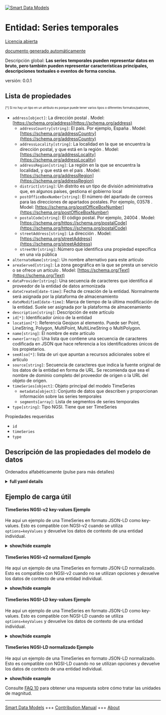 <!-- 10-Header -->  
[![Smart Data Models](https://smartdatamodels.org/wp-content/uploads/2022/01/SmartDataModels_logo.png "Logo")](https://smartdatamodels.org)  
Entidad: Series temporales  
==========================<!-- /10-Header -->  
<!-- 15-License -->  
[Licencia abierta](https://github.com/smart-data-models//dataModel.AAS/blob/master/TimeSeries/LICENSE.md)  
[documento generado automáticamente](https://docs.google.com/presentation/d/e/2PACX-1vTs-Ng5dIAwkg91oTTUdt8ua7woBXhPnwavZ0FxgR8BsAI_Ek3C5q97Nd94HS8KhP-r_quD4H0fgyt3/pub?start=false&loop=false&delayms=3000#slide=id.gb715ace035_0_60)  
<!-- /15-License -->  
<!-- 20-Description -->  
Descripción global: **Las series temporales pueden representar datos en bruto, pero también pueden representar características principales, descripciones textuales o eventos de forma concisa.**  
versión: 0.0.1  
<!-- /20-Description -->  
<!-- 30-PropertiesList -->  

## Lista de propiedades  

<sup><sub>[*] Si no hay un tipo en un atributo es porque puede tener varios tipos o diferentes formatos/patrones</sub></sup>.  
- `address[object]`: La dirección postal  . Model: [https://schema.org/address](https://schema.org/address)	- `addressCountry[string]`: El país. Por ejemplo, España  . Model: [https://schema.org/addressCountry](https://schema.org/addressCountry)  
	- `addressLocality[string]`: La localidad en la que se encuentra la dirección postal, y que está en la región  . Model: [https://schema.org/addressLocality](https://schema.org/addressLocality)  
	- `addressRegion[string]`: La región en la que se encuentra la localidad, y que está en el país  . Model: [https://schema.org/addressRegion](https://schema.org/addressRegion)  
	- `district[string]`: Un distrito es un tipo de división administrativa que, en algunos países, gestiona el gobierno local    
	- `postOfficeBoxNumber[string]`: El número del apartado de correos para las direcciones de apartados postales. Por ejemplo, 03578  . Model: [https://schema.org/postOfficeBoxNumber](https://schema.org/postOfficeBoxNumber)  
	- `postalCode[string]`: El código postal. Por ejemplo, 24004  . Model: [https://schema.org/https://schema.org/postalCode](https://schema.org/https://schema.org/postalCode)  
	- `streetAddress[string]`: La dirección  . Model: [https://schema.org/streetAddress](https://schema.org/streetAddress)  
	- `streetNr[string]`: Número que identifica una propiedad específica en una vía pública    
- `alternateName[string]`: Un nombre alternativo para este artículo  - `areaServed[string]`: La zona geográfica en la que se presta un servicio o se ofrece un artículo  . Model: [https://schema.org/Text](https://schema.org/Text)- `dataProvider[string]`: Una secuencia de caracteres que identifica al proveedor de la entidad de datos armonizada  - `dateCreated[date-time]`: Fecha de creación de la entidad. Normalmente será asignada por la plataforma de almacenamiento  - `dateModified[date-time]`: Marca de tiempo de la última modificación de la entidad. Suele ser asignada por la plataforma de almacenamiento  - `description[string]`: Descripción de este artículo  - `id[*]`: Identificador único de la entidad  - `location[*]`: Referencia Geojson al elemento. Puede ser Point, LineString, Polygon, MultiPoint, MultiLineString o MultiPolygon.  - `name[string]`: El nombre de este artículo  - `owner[array]`: Una lista que contiene una secuencia de caracteres codificada en JSON que hace referencia a los identificadores únicos de los propietarios.  - `seeAlso[*]`: lista de uri que apuntan a recursos adicionales sobre el artículo  - `source[string]`: Secuencia de caracteres que indica la fuente original de los datos de la entidad en forma de URL. Se recomienda que sea el nombre de dominio completo del proveedor de origen o la URL del objeto de origen.  - `timeSeries[object]`: Objeto principal del modelo TimeSeries  	- `metadata[object]`:  Conjunto de datos que describen y proporcionan información sobre las series temporales    
	- `segments[array]`: Lista de segmentos de series temporales    
- `type[string]`: Tipo NGSI. Tiene que ser TimeSeries  <!-- /30-PropertiesList -->  
<!-- 35-RequiredProperties -->  
Propiedades requeridas  
- `id`  - `timeSeries`  - `type`  <!-- /35-RequiredProperties -->  
<!-- 40-NotesYaml -->  
<!-- /40-NotesYaml -->  
<!-- 50-DataModelHeader -->  
## Descripción de las propiedades del modelo de datos  
Ordenados alfabéticamente (pulse para más detalles)  
<!-- /50-DataModelHeader -->  
<!-- 60-ModelYaml -->  
<details><summary><strong>full yaml details</strong></summary>    
```yaml  
TimeSeries:    
  description: 'Time Series can represent raw data, but can also represent main characteristics, textual descriptions or events in a concise way.'    
  properties:    
    address:    
      description: The mailing address    
      properties:    
        addressCountry:    
          description: 'The country. For example, Spain'    
          type: string    
          x-ngsi:    
            model: https://schema.org/addressCountry    
            type: Property    
        addressLocality:    
          description: 'The locality in which the street address is, and which is in the region'    
          type: string    
          x-ngsi:    
            model: https://schema.org/addressLocality    
            type: Property    
        addressRegion:    
          description: 'The region in which the locality is, and which is in the country'    
          type: string    
          x-ngsi:    
            model: https://schema.org/addressRegion    
            type: Property    
        district:    
          description: 'A district is a type of administrative division that, in some countries, is managed by the local government'    
          type: string    
          x-ngsi:    
            type: Property    
        postOfficeBoxNumber:    
          description: 'The post office box number for PO box addresses. For example, 03578'    
          type: string    
          x-ngsi:    
            model: https://schema.org/postOfficeBoxNumber    
            type: Property    
        postalCode:    
          description: 'The postal code. For example, 24004'    
          type: string    
          x-ngsi:    
            model: https://schema.org/https://schema.org/postalCode    
            type: Property    
        streetAddress:    
          description: The street address    
          type: string    
          x-ngsi:    
            model: https://schema.org/streetAddress    
            type: Property    
        streetNr:    
          description: Number identifying a specific property on a public street    
          type: string    
          x-ngsi:    
            type: Property    
      type: object    
      x-ngsi:    
        model: https://schema.org/address    
        type: Property    
    alternateName:    
      description: An alternative name for this item    
      type: string    
      x-ngsi:    
        type: Property    
    areaServed:    
      description: The geographic area where a service or offered item is provided    
      type: string    
      x-ngsi:    
        model: https://schema.org/Text    
        type: Property    
    dataProvider:    
      description: A sequence of characters identifying the provider of the harmonised data entity    
      type: string    
      x-ngsi:    
        type: Property    
    dateCreated:    
      description: Entity creation timestamp. This will usually be allocated by the storage platform    
      format: date-time    
      type: string    
      x-ngsi:    
        type: Property    
    dateModified:    
      description: Timestamp of the last modification of the entity. This will usually be allocated by the storage platform    
      format: date-time    
      type: string    
      x-ngsi:    
        type: Property    
    description:    
      description: A description of this item    
      type: string    
      x-ngsi:    
        type: Property    
    id:    
      anyOf:    
        - description: Identifier format of any NGSI entity    
          maxLength: 256    
          minLength: 1    
          pattern: ^[\w\-\.\{\}\$\+\*\[\]`|~^@!,:\\]+$    
          type: string    
          x-ngsi:    
            type: Property    
        - description: Identifier format of any NGSI entity    
          format: uri    
          type: string    
          x-ngsi:    
            type: Property    
      description: Unique identifier of the entity    
      x-ngsi:    
        type: Relationship    
    location:    
      description: 'Geojson reference to the item. It can be Point, LineString, Polygon, MultiPoint, MultiLineString or MultiPolygon'    
      oneOf:    
        - description: Geojson reference to the item. Point    
          properties:    
            bbox:    
              items:    
                type: number    
              minItems: 4    
              type: array    
            coordinates:    
              items:    
                type: number    
              minItems: 2    
              type: array    
            type:    
              enum:    
                - Point    
              type: string    
          required:    
            - type    
            - coordinates    
          title: GeoJSON Point    
          type: object    
          x-ngsi:    
            type: GeoProperty    
        - description: Geojson reference to the item. LineString    
          properties:    
            bbox:    
              items:    
                type: number    
              minItems: 4    
              type: array    
            coordinates:    
              items:    
                items:    
                  type: number    
                minItems: 2    
                type: array    
              minItems: 2    
              type: array    
            type:    
              enum:    
                - LineString    
              type: string    
          required:    
            - type    
            - coordinates    
          title: GeoJSON LineString    
          type: object    
          x-ngsi:    
            type: GeoProperty    
        - description: Geojson reference to the item. Polygon    
          properties:    
            bbox:    
              items:    
                type: number    
              minItems: 4    
              type: array    
            coordinates:    
              items:    
                items:    
                  items:    
                    type: number    
                  minItems: 2    
                  type: array    
                minItems: 4    
                type: array    
              type: array    
            type:    
              enum:    
                - Polygon    
              type: string    
          required:    
            - type    
            - coordinates    
          title: GeoJSON Polygon    
          type: object    
          x-ngsi:    
            type: GeoProperty    
        - description: Geojson reference to the item. MultiPoint    
          properties:    
            bbox:    
              items:    
                type: number    
              minItems: 4    
              type: array    
            coordinates:    
              items:    
                items:    
                  type: number    
                minItems: 2    
                type: array    
              type: array    
            type:    
              enum:    
                - MultiPoint    
              type: string    
          required:    
            - type    
            - coordinates    
          title: GeoJSON MultiPoint    
          type: object    
          x-ngsi:    
            type: GeoProperty    
        - description: Geojson reference to the item. MultiLineString    
          properties:    
            bbox:    
              items:    
                type: number    
              minItems: 4    
              type: array    
            coordinates:    
              items:    
                items:    
                  items:    
                    type: number    
                  minItems: 2    
                  type: array    
                minItems: 2    
                type: array    
              type: array    
            type:    
              enum:    
                - MultiLineString    
              type: string    
          required:    
            - type    
            - coordinates    
          title: GeoJSON MultiLineString    
          type: object    
          x-ngsi:    
            type: GeoProperty    
        - description: Geojson reference to the item. MultiLineString    
          properties:    
            bbox:    
              items:    
                type: number    
              minItems: 4    
              type: array    
            coordinates:    
              items:    
                items:    
                  items:    
                    items:    
                      type: number    
                    minItems: 2    
                    type: array    
                  minItems: 4    
                  type: array    
                type: array    
              type: array    
            type:    
              enum:    
                - MultiPolygon    
              type: string    
          required:    
            - type    
            - coordinates    
          title: GeoJSON MultiPolygon    
          type: object    
          x-ngsi:    
            type: GeoProperty    
      x-ngsi:    
        type: GeoProperty    
    name:    
      description: The name of this item    
      type: string    
      x-ngsi:    
        type: Property    
    owner:    
      description: A List containing a JSON encoded sequence of characters referencing the unique Ids of the owner(s)    
      items:    
        anyOf:    
          - description: Identifier format of any NGSI entity    
            maxLength: 256    
            minLength: 1    
            pattern: ^[\w\-\.\{\}\$\+\*\[\]`|~^@!,:\\]+$    
            type: string    
            x-ngsi:    
              type: Property    
          - description: Identifier format of any NGSI entity    
            format: uri    
            type: string    
            x-ngsi:    
              type: Property    
        description: Unique identifier of the entity    
        x-ngsi:    
          type: Relationship    
      type: array    
      x-ngsi:    
        type: Property    
    seeAlso:    
      description: list of uri pointing to additional resources about the item    
      oneOf:    
        - items:    
            format: uri    
            type: string    
          minItems: 1    
          type: array    
        - format: uri    
          type: string    
      x-ngsi:    
        type: Property    
    source:    
      description: 'A sequence of characters giving the original source of the entity data as a URL. Recommended to be the fully qualified domain name of the source provider, or the URL to the source object'    
      type: string    
      x-ngsi:    
        type: Property    
    timeSeries:    
      description: Main object for TimeSeries model    
      properties:    
        metadata:    
          description: ' A set of data describing and providing information about the time series'    
          properties:    
            description:    
              description: Short description of the time series    
              type: string    
              x-ngsi:    
                type: Property    
            name:    
              description: Meaningful name for labeling    
              type: string    
              x-ngsi:    
                type: Property    
            record:    
              description: A time series record is unique by its ID within the time series and contains the timestamps and variable values referenced to the ID    
              properties:    
                sampleAccelerationX:    
                  description: Acceleration along the x-axis    
                  type: number    
                  x-ngsi:    
                    type: Property    
                sampleAccelerationY:    
                  description: Acceleration along the y-axis    
                  type: number    
                  x-ngsi:    
                    type: Property    
                sampleAccelerationZ:    
                  description: Acceleration along the z-axis    
                  type: number    
                  x-ngsi:    
                    type: Property    
                time:    
                  description: Time of time series record    
                  type: string    
                  x-ngsi:    
                    type: Property    
              type: object    
              x-ngsi:    
                type: Property    
          type: object    
          x-ngsi:    
            type: Property    
        segments:    
          description: List of time series segments    
          items:    
            properties:    
              description:    
                description: Description of the time series segment    
                type: string    
                x-ngsi:    
                  type: Property    
              duration:    
                description: 'Period covered by the segment, represented according to ISO 8601'    
                type: string    
                x-ngsi:    
                  type: Property    
              endTime:    
                description: Contains the last recorded timestamp of the time series segment    
                type: string    
                x-ngsi:    
                  type: Property    
              externalSegment:    
                description: Reference to a file of data points in sequential order over a period of time    
                properties:    
                  data:    
                    description: ' Sequence of data points in sequential order over a period of time '    
                    type: string    
                    x-ngsi:    
                      type: Property    
                type: object    
                x-ngsi:    
                  type: Property    
              internalSegment:    
                description: Grouped sequence of data points in successive order over a specified period of time    
                properties:    
                  records:    
                    description: List of data points in successive order over a specified period of time    
                    items:    
                      description: Items of the record    
                      properties:    
                        record00:    
                          description: A time series record is unique by its ID within the time series and contains the timestamps and variable values referenced to the ID    
                          properties:    
                            sampleAccelerationX:    
                            sampleAccelerationY:    
                            sampleAccelerationZ:    
                            time:    
                          type: object    
                          x-ngsi:    
                            type: Property    
                      type: object    
                      x-ngsi:    
                        type: Property    
                    type: array    
                    x-ngsi:    
                      type: Property    
                type: object    
                x-ngsi:    
                  type: Property    
              lastUpdate:    
                description: Time of the last chance    
                type: string    
                x-ngsi:    
                  type: Property    
              linkedSegment:    
                description: Reference to an endpoint of data points in sequential order over a period of time    
                properties:    
                  endpoint:    
                    description: 'Specifies a location of a resource on an API server through which time series can be requested '    
                    type: string    
                    x-ngsi:    
                      type: Property    
                  query:    
                    description: Generic query component to read time series data from an API    
                    type: string    
                    x-ngsi:    
                      type: Property    
                type: object    
                x-ngsi:    
                  type: Property    
              name:    
                description: Name of the time series segment    
                type: string    
                x-ngsi:    
                  type: Property    
              recordCount:    
                description: Indicates how many records are present in a segment    
                type: number    
                x-ngsi:    
                  type: Property    
              samplingInterval:    
                description: The time period between two time series records    
                type: number    
                x-ngsi:    
                  type: Property    
              samplingRate:    
                description: Defines the number of samples per second for a regular time series in Hz    
                type: number    
                x-ngsi:    
                  type: Property    
              startTime:    
                description: Contains the first recorded timestamp of the time series segment    
                type: string    
                x-ngsi:    
                  type: Property    
              state:    
                description: State of the time series related to its progress    
                type: number    
                x-ngsi:    
                  type: Property    
            type: object    
          type: array    
          x-ngsi:    
            type: Property    
      type: object    
      x-ngsi:    
        type: Property    
    type:    
      description: NGSI type. It has to be TimeSeries    
      enum:    
        - TimeSeries    
      type: string    
      x-ngsi:    
        type: Property    
  required:    
    - id    
    - type    
    - timeSeries    
  type: object    
  x-derived-from: https://industrialdigitaltwin.org/wp-content/uploads/2023/03/IDTA-02008-1-1_Submodel_TimeSeriesData.pdf    
  x-disclaimer: 'Redistribution and use in source and binary forms, with or without modification, are permitted  provided that the license conditions are met. Copyleft (c) 2025 Contributors to Smart Data Models Program'    
  x-license-url: https://github.com/smart-data-models/dataModel.AAS/blob/master/TimeSeries/LICENSE.md    
  x-model-schema: https://smart-data-models.github.io/dataModel.TimeSeries/TimeSeries/schema.json    
  x-model-tags: TimeSeries    
  x-version: 0.0.1    
```  
</details>    
<!-- /60-ModelYaml -->  
<!-- 70-MiddleNotes -->  
<!-- /70-MiddleNotes -->  
<!-- 80-Examples -->  
## Ejemplo de carga útil  
#### TimeSeries NGSI-v2 key-values Ejemplo  
He aquí un ejemplo de una TimeSeries en formato JSON-LD como key-values. Esto es compatible con NGSI-v2 cuando se utiliza `options=keyValues` y devuelve los datos de contexto de una entidad individual.  
<details><summary><strong>show/hide example</strong></summary>    
```json  
{  
    "id": "TimeSeriesData",  
    "type": "TimeSeries",  
    "timeSeries": {  
        "segments": [  
            {  
                "name": "",  
                "description": "",  
                "recordCount": 13134,  
                "startTime": "2020-09-19T14:40:38.318",  
                "endTime": "2020-09-19T14:40:38.318",  
                "duration": "P3DT4H59M",  
                "samplingInterval": 1,  
                "samplingRate": 3200,  
                "state": 0,  
                "lastUpdate": "2020-09-19T14:40:38.318",  
                "externalSegment": {  
                    "data": ""  
                },  
                "linkedSegment": {  
                    "endpoint": "",  
                    "query": ""  
                },  
                "internalSegment": {  
                    "records": [  
                        {  
                            "record00": {  
                                "time": "2020-09-19T14:40:38.318",  
                                "sampleAccelerationX": 0.0,  
                                "sampleAccelerationY": 0.0,  
                                "sampleAccelerationZ": 0.0  
                            }  
                        }  
                    ]  
                }  
            }  
        ],  
        "metadata": {  
            "name": "",  
            "description": "",  
            "record": {  
                "time": "2020-09-19T14:40:38.318",  
                "sampleAccelerationX": 0.0,  
                "sampleAccelerationY": 0.0,  
                "sampleAccelerationZ": 0.0  
            }  
        }  
    }  
}  
```  
</details>  
#### TimeSeries NGSI-v2 normalized Ejemplo  
He aquí un ejemplo de una TimeSeries en formato JSON-LD normalizado. Esto es compatible con NGSI-v2 cuando no se utilizan opciones y devuelve los datos de contexto de una entidad individual.  
<details><summary><strong>show/hide example</strong></summary>    
```json  
{  
    "id": "TimeSeriesData",  
    "type": "TimeSeries",  
    "timeSeries": {  
        "type": "StructuredValue",  
        "value": {  
            "segments": [  
                {  
                    "name": "",  
                    "description": "",  
                    "recordCount": 13134,  
                    "startTime": "2020-09-19T14:40:38.318",  
                    "endTime": "2020-09-19T14:40:38.318",  
                    "duration": "P3DT4H59M",  
                    "samplingInterval": 1,  
                    "samplingRate": 3200,  
                    "state": 0,  
                    "lastUpdate": "2020-09-19T14:40:38.318",  
                    "externalSegment": {  
                        "type": "StructuredValue",  
                        "value": {  
                            "data": ""  
                        }  
                    },  
                    "linkedSegment": {  
                        "type": "StructuredValue",  
                        "value": {  
                            "endpoint": "",  
                            "query": ""  
                        }  
                    },  
                    "internalSegment": {  
                        "type": "StructuredValue",  
                        "value": {  
                            "records": [  
                                {  
                                    "type": "StructuredValue",  
                                    "value": {  
                                        "record00": {  
                                            "type": "StructuredValue",  
                                            "value": {  
                                                "time": "2020-09-19T14:40:38.318",  
                                                "sampleAccelerationX": 0,  
                                                "sampleAccelerationY": 0,  
                                                "sampleAccelerationZ": 0  
                                            }  
                                        }  
                                    }  
                                }  
                            ]  
                        }  
                    }  
                }  
            ],  
            "metadata": {  
                "type": "StructuredValue",  
                "value": {  
                    "name": "",  
                    "description": "",  
                    "record": {  
                        "time": "2020-09-19T14:40:38.318",  
                        "sampleAccelerationX": 0,  
                        "sampleAccelerationY": 0,  
                        "sampleAccelerationZ": 0  
                    }  
                }  
            }  
        }  
    }  
}  
```  
</details>  
#### TimeSeries NGSI-LD key-values Ejemplo  
He aquí un ejemplo de una TimeSeries en formato JSON-LD como key-values. Esto es compatible con NGSI-LD cuando se utiliza `options=keyValues` y devuelve los datos de contexto de una entidad individual.  
<details><summary><strong>show/hide example</strong></summary>    
```json  
{  
    "id": "urn:ngsi-ld:TimeSeriesData:TimeSeriesData",  
    "type": "TimeSeries",  
    "timeSeries": {  
        "segments":   
        [  
            {  
                "name": "",  
                "description": "",  
                "recordCount": 13134,  
                "startTime": "2020-09-19T14:40:38.318",  
                "endTime": "2020-09-19T14:40:38.318",  
                "duration": "P3DT4H59M",  
                "samplingInterval": 1,  
                "samplingRate": 3200,  
                "state": 0,  
                "lastUpdate": "2020-09-19T14:40:38.318",  
                "externalSegment": {  
                    "data": ""  
                },  
                "linkedSegment": {  
                    "endpoint": "",  
                    "query": ""  
                },  
                "internalSegment": {  
                    "records": [  
                        {  
                            "record00": {  
                                "time": "2020-09-19T14:40:38.318",  
                                "sampleAccelerationX": 0.0,  
                                "sampleAccelerationY": 0.0,  
                                "sampleAccelerationZ": 0.0  
                            }  
                        }  
                    ]  
                }  
            }  
        ],  
        "metadata": {  
            "name": "",  
            "description": "",  
            "record": {  
                "time": "2020-09-19T14:40:38.318",  
                "sampleAccelerationX": 0.0,  
                "sampleAccelerationY": 0.0,  
                "sampleAccelerationZ": 0.0  
            }  
        }  
    },  
    "@context": [  
        "https://raw.githubusercontent.com/smart-data-models/dataModel.OPCUA/master/context.jsonld"  
    ]  
}  
```  
</details>  
#### TimeSeries NGSI-LD normalizado Ejemplo  
He aquí un ejemplo de una TimeSeries en formato JSON-LD normalizado. Esto es compatible con NGSI-LD cuando no se utilizan opciones y devuelve los datos de contexto de una entidad individual.  
<details><summary><strong>show/hide example</strong></summary>    
```json  
{  
    "id": "urn:ngsi-ld:TimeSeriesData:TimeSeriesData",  
    "type": "TimeSeries",  
    "timeSeries": {  
        "type": "Property",  
        "value": {  
            "segments": [  
                {  
                    "name": "",  
                    "description": "",  
                    "recordCount": 13134,  
                    "startTime": "2020-09-19T14:40:38.318",  
                    "endTime": "2020-09-19T14:40:38.318",  
                    "duration": "P3DT4H59M",  
                    "samplingInterval": 1,  
                    "samplingRate": 3200,  
                    "state": 0,  
                    "lastUpdate": "2020-09-19T14:40:38.318",  
                    "externalSegment": {  
                        "type": "Property",  
                        "value": {  
                            "data": ""  
                        }  
                    },  
                    "linkedSegment": {  
                        "type": "Property",  
                        "value": {  
                            "endpoint": "",  
                            "query": ""  
                        }  
                    },  
                    "internalSegment": {  
                        "type": "Property",  
                        "value": {  
                            "records": [  
                                {  
                                    "type": "Property",  
                                    "value": {  
                                        "record00": {  
                                            "type": "Property",  
                                            "value": {  
                                                "time": "2020-09-19T14:40:38.318",  
                                                "sampleAccelerationX": 0,  
                                                "sampleAccelerationY": 0,  
                                                "sampleAccelerationZ": 0  
                                            }  
                                        }  
                                    }  
                                }  
                            ]  
                        }  
                    }  
                }  
            ],  
            "metadata": {  
                "type": "Property",  
                "value": {  
                    "name": "",  
                    "description": "",  
                    "record": {  
                        "type": "Property",  
                        "value": {  
                            "time": "2020-09-19T14:40:38.318",  
                            "sampleAccelerationX": 0,  
                            "sampleAccelerationY": 0,  
                            "sampleAccelerationZ": 0  
                        }  
                    }  
                }  
            }  
        }  
    },  
    "@context": [  
        "https://smart-data-models.github.io/dataModel.OPCUA/context.jsonld",  
        "https://raw.githubusercontent.com/smart-data-models/dataModel.OPCUA/master/context.jsonld"  
    ]  
}  
```  
</details><!-- /80-Examples -->  
<!-- 90-FooterNotes -->  
<!-- /90-FooterNotes -->  
<!-- 95-Units -->  
Consulte [FAQ 10](https://smartdatamodels.org/index.php/faqs/) para obtener una respuesta sobre cómo tratar las unidades de magnitud.  
<!-- /95-Units -->  
<!-- 97-LastFooter -->  
---  
[Smart Data Models](https://smartdatamodels.org) +++ [Contribution Manual](https://bit.ly/contribution_manual) +++ [About](https://bit.ly/Introduction_SDM)<!-- /97-LastFooter -->  
